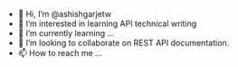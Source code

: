 - 👋 Hi, I’m @ashishgarjetw
- 👀 I’m interested in learning API technical writing
- 🌱 I’m currently learning ...
- 💞️ I’m looking to collaborate on  REST API documentation.
- 📫 How to reach me ...

<!---
ashishgarjetw/ashishgarjetw is a ✨ special ✨ repository because its `README.md` (this file) appears on your GitHub profile.
You can click the Preview link to take a look at your changes.
--->
